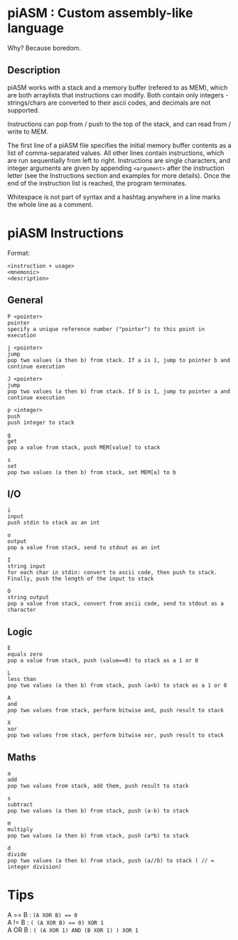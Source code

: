 # piASM : Custom assembly-like language
Why? Because boredom.

## Description
piASM works with a stack and a memory buffer (refered to as MEM), which are both arraylists that instructions can modify. Both contain only integers - strings/chars are converted to their ascii codes, and decimals are not supported.

Instructions can pop from / push to the top of the stack, and can read from / write to MEM.

The first line of a piASM file specifies the initial memory buffer contents as a list of comma-separated values.
All other lines contain instructions, which are run sequentially from left to right. Instructions are single characters, and integer arguments are given by appending `<argument>` after the instruction letter (see the Instructions section and examples for more details). Once the end of the instruction list is reached, the program terminates.

Whitespace is not part of syntax and a hashtag anywhere in a line marks the whole line as a comment.

# piASM Instructions

Format:
```
<instruction + usage>
<mnemonic>
<description>
```

## General

```
P <pointer>
pointer
specify a unique reference number ("pointer") to this point in execution
```

```
j <pointer>
jump
pop two values (a then b) from stack. If a is 1, jump to pointer b and continue execution
```

```
J <pointer>
jump
pop two values (a then b) from stack. If b is 1, jump to pointer a and continue execution
```

```
p <integer>
push
push integer to stack
```

```
g
get
pop a value from stack, push MEM[value] to stack
```

```
s
set
pop two values (a then b) from stack, set MEM[a] to b
```

## I/O

```
i
input
push stdin to stack as an int
```

```
o
output
pop a value from stack, send to stdout as an int
```

```
I
string input
for each char in stdin: convert to ascii code, then push to stack. Finally, push the length of the input to stack
```

```
O
string output
pop a value from stack, convert from ascii code, send to stdout as a character
```



## Logic

```
E
equals zero
pop a value from stack, push (value==0) to stack as a 1 or 0
```

```
L
less than
pop two values (a then b) from stack, push (a<b) to stack as a 1 or 0
```

```
A
and
pop two values from stack, perform bitwise and, push result to stack
```

```
X
xor
pop two values from stack, perform bitwise xor, push result to stack
```



## Maths

```
a
add
pop two values from stack, add them, push result to stack
```

```
s
subtract
pop two values (a then b) from stack, push (a-b) to stack
```

```
m
multiply
pop two values (a then b) from stack, push (a*b) to stack
```

```
d
divide
pop two values (a then b) from stack, push (a//b) to stack ( // = integer division)
```

# Tips

A == B : `(A XOR B) == 0`  
A != B : `( (A XOR B) == 0) XOR 1`  
A OR B : `( (A XOR 1) AND (B XOR 1) ) XOR 1`